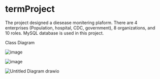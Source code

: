 # termProject


The project designed a diesease monitering plaform. There are 4 enterprises (Population, hospital, CDC, government), 8 organizations, and 10 roles. MySQL database is used in this project.




Class Diagram


![image](https://user-images.githubusercontent.com/113845857/207117392-99676bfc-dc38-4931-b564-1184d9ff7973.png)




![image](https://user-images.githubusercontent.com/113845857/207117763-4bdba929-2f06-4603-81ac-e4bf686a50c1.png)


![Untitled Diagram drawio](https://user-images.githubusercontent.com/97858633/207393089-c5c721d5-9f2a-4ec6-ba91-c2117ccbe8ba.png)

